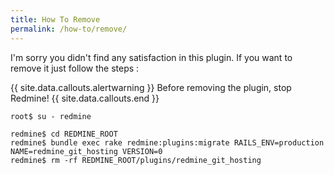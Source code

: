 ```yaml
---
title: How To Remove
permalink: /how-to/remove/
---
```


I'm sorry you didn't find any satisfaction in this plugin. If you want to remove it just follow the steps :

{{ site.data.callouts.alertwarning }}
  Before removing the plugin, stop Redmine!
{{ site.data.callouts.end }}

    root$ su - redmine

    redmine$ cd REDMINE_ROOT
    redmine$ bundle exec rake redmine:plugins:migrate RAILS_ENV=production NAME=redmine_git_hosting VERSION=0
    redmine$ rm -rf REDMINE_ROOT/plugins/redmine_git_hosting
